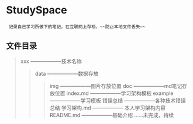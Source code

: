 # StudySpace
     记录自己学习所做下的笔记，在互联网上存档，~~防止本地文件丢失~~
## 文件目录
> xxx ——————技术名称
>> data ——————数据存放
>>>img ——————图片存放位置
>>>doc ——————md笔记存放位置
>> index.md ——————学习架构模板
> example ——————学习模板
> 错误总结 ——————各种技术错误总结
> 学习架构.md —————— 本人学习架构内容
> README.md ——————基础介绍
......未完成，待续
